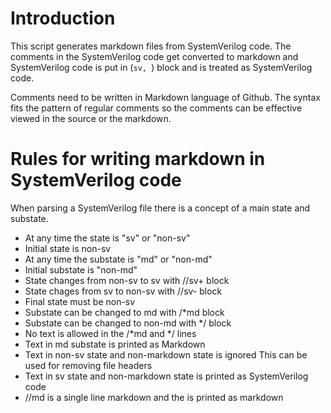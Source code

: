 # Introduction
This script generates markdown files from SystemVerilog code.
The comments in the SystemVerilog code get converted to markdown
and SystemVerilog code is put in (```sv, ```) block and is treated
as SystemVerilog code.

Comments need to be written in Markdown language of Github. The
syntax fits the pattern of regular comments so the comments can
be effective viewed in the source or the markdown.

# Rules for writing markdown in SystemVerilog code
When parsing a SystemVerilog file there is a concept of a main
state and substate. 

* At any time the state is "sv" or "non-sv"
* Initial state is non-sv
* At any time the substate is "md" or "non-md"
* Initial substate is "non-md"
* State changes from non-sv to sv with //sv+ block
* State chages from sv to non-sv with //sv- block
* Final state must be non-sv
* Substate can be changed to md with /*md block
* Substate can be changed to non-md with */ block
*  No text is allowed in the /*md and */ lines
*  Text in md substate is printed as Markdown
*  Text in non-sv state and non-markdown state is ignored
   This can be used for removing file headers
*  Text in sv state and non-markdown state is
   printed as SystemVerilog code
*  //md <Text> is a single line markdown and the <Text>
   is printed as markdown
